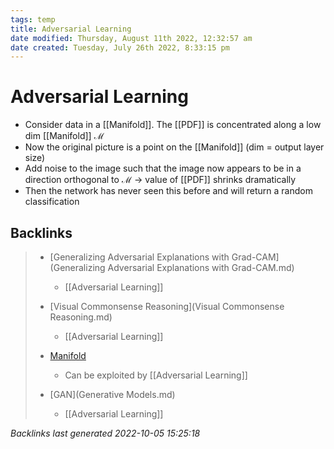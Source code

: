 ```yaml
---
tags: temp
title: Adversarial Learning
date modified: Thursday, August 11th 2022, 12:32:57 am
date created: Tuesday, July 26th 2022, 8:33:15 pm
---
```


# Adversarial Learning
- Consider data in a [[Manifold]]. The [[PDF]] is concentrated along a low dim [[Manifold]] $\mathcal{M}$
- Now the original picture is a point on the [[Manifold]] (dim = output layer size)
- Add noise to the image such that the image now appears to be in a direction orthogonal to $\mathcal{M}$ -> value of [[PDF]] shrinks dramatically
- Then the network has never seen this before and will return a random classification

## Backlinks

> - [Generalizing Adversarial Explanations with Grad-CAM](Generalizing Adversarial Explanations with Grad-CAM.md)
>   - [[Adversarial Learning]]
>    
> - [Visual Commonsense Reasoning](Visual Commonsense Reasoning.md)
>   - [[Adversarial Learning]]
>    
> - [Manifold](Manifold.md)
>   - Can be exploited by [[Adversarial Learning]]
>    
> - [GAN](Generative Models.md)
>   - [[Adversarial Learning]]

_Backlinks last generated 2022-10-05 15:25:18_
